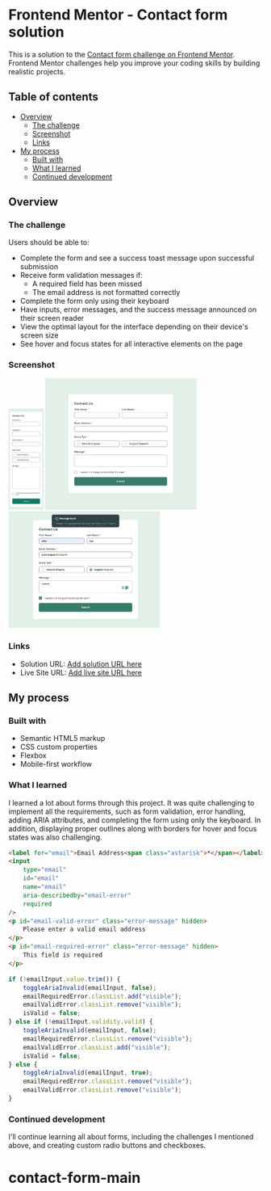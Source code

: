 # Frontend Mentor - Contact form solution

This is a solution to the [Contact form challenge on Frontend Mentor](https://www.frontendmentor.io/challenges/contact-form--G-hYlqKJj). Frontend Mentor challenges help you improve your coding skills by building realistic projects.

## Table of contents

-   [Overview](#overview)
    -   [The challenge](#the-challenge)
    -   [Screenshot](#screenshot)
    -   [Links](#links)
-   [My process](#my-process)
    -   [Built with](#built-with)
    -   [What I learned](#what-i-learned)
    -   [Continued development](#continued-development)

## Overview

### The challenge

Users should be able to:

-   Complete the form and see a success toast message upon successful submission
-   Receive form validation messages if:
    -   A required field has been missed
    -   The email address is not formatted correctly
-   Complete the form only using their keyboard
-   Have inputs, error messages, and the success message announced on their screen reader
-   View the optimal layout for the interface depending on their device's screen size
-   See hover and focus states for all interactive elements on the page

### Screenshot

<img src="./assets/images/375px.png" alt="375px" width="auto" height="200">
<img src="./assets/images/1440px.jpeg" alt="1440px" width="300" height="auto">
<img src="./assets/images/1440px-success.jpeg" alt="1440px success" width="300" height="auto">

### Links

-   Solution URL: [Add solution URL here](https://your-solution-url.com)
-   Live Site URL: [Add live site URL here](https://your-live-site-url.com)

## My process

### Built with

-   Semantic HTML5 markup
-   CSS custom properties
-   Flexbox
-   Mobile-first workflow

### What I learned

I learned a lot about forms through this project. It was quite challenging to implement all the requirements, such as form validation, error handling, adding ARIA attributes, and completing the form using only the keyboard. In addition, displaying proper outlines along with borders for hover and focus states was also challenging.

```html
<label for="email">Email Address<span class="astarisk">*</span></label>
<input
    type="email"
    id="email"
    name="email"
    aria-describedby="email-error"
    required
/>
<p id="email-valid-error" class="error-message" hidden>
    Please enter a valid email address
</p>
<p id="email-required-error" class="error-message" hidden>
    This field is required
</p>
```

```js
if (!emailInput.value.trim()) {
    toggleAriaInvalid(emailInput, false);
    emailRequiredError.classList.add("visible");
    emailValidError.classList.remove("visible");
    isValid = false;
} else if (!emailInput.validity.valid) {
    toggleAriaInvalid(emailInput, false);
    emailRequiredError.classList.remove("visible");
    emailValidError.classList.add("visible");
    isValid = false;
} else {
    toggleAriaInvalid(emailInput, true);
    emailRequiredError.classList.remove("visible");
    emailValidError.classList.remove("visible");
}
```

### Continued development

I'll continue learning all about forms, including the challenges I mentioned above, and creating custom radio buttons and checkboxes.
# contact-form-main
